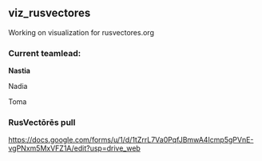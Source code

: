 ## viz_rusvectores

Working on visualization for rusvectores.org

### Current teamlead: 

**Nastia**

Nadia

Toma

### RusVectōrēs pull 

https://docs.google.com/forms/u/1/d/1tZrrL7Va0PqfJBmwA4Icmp5gPVnE-vgPNxm5MxVFZ1A/edit?usp=drive_web

